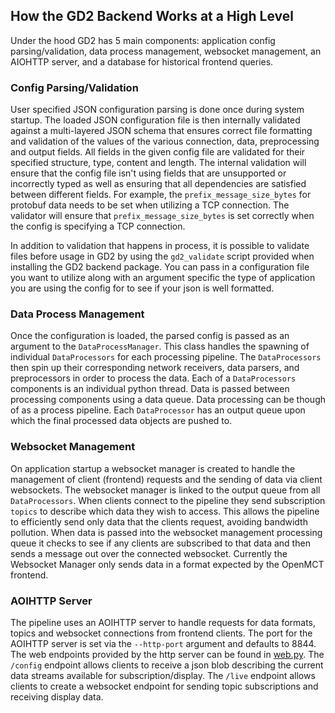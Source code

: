 ## How the GD2 Backend Works at a High Level
Under the hood GD2 has 5 main components: application config parsing/validation, data process management, websocket management, an AIOHTTP server, and a database for historical frontend queries.

### Config Parsing/Validation
User specified JSON configuration parsing is done once during system startup.
The loaded JSON configuration file is then internally validated against a multi-layered JSON schema that ensures correct file formatting and validation of the values of the various connection, data, preprocessing and output fields.
All fields in the given config file are validated for their specified structure, type, content and length.
The internal validation will ensure that the config file isn't using fields that are unsupported or incorrectly typed as well as ensuring that all dependencies are satisfied between different fields.
For example, the `prefix_message_size_bytes` for protobuf data needs to be set when utilizing a TCP connection.
The validator will ensure that `prefix_message_size_bytes` is set correctly when the config is specifying a TCP connection.

In addition to validation that happens in process, it is possible to validate files before usage in GD2 by using the `gd2_validate` script provided when installing the GD2 backend package.
You can pass in a configuration file you want to utilize along with an argument specific the type of application you are using the config for to see if your json is well formatted.

### Data Process Management
Once the configuration is loaded, the parsed config is passed as an argument to the `DataProcessManager`.
This class handles the spawning of individual `DataProcessors` for each processing pipeline.
The `DataProcessors` then spin up their corresponding network receivers, data parsers, and preprocessors in order to process the data.
Each of a `DataProcessors` components is an individual python thread.
Data is passed between processing components using a data queue.
Data processing can be though of as a process pipeline.
Each `DataProcessor` has an output queue upon which the final processed data objects are pushed to.

### Websocket Management
On application startup a websocket manager is created to handle the management of client (frontend) requests and the sending of data via client websockets.
The websocket manager is linked to the output queue from all `DataProcessors`.
When clients connect to the pipeline they send subscription `topics` to describe which data they wish to access.
This allows the pipeline to efficiently send only data that the clients request, avoiding bandwidth pollution.
When data is passed into the websocket management processing queue it checks to see if any clients are subscribed to that data and then sends a message out over the connected websocket.
Currently the Websocket Manager only sends data in a format expected by the OpenMCT frontend.

### AOIHTTP Server
The pipeline uses an AOIHTTP server to handle requests for data formats, topics and websocket connections from frontend clients.
The port for the AOIHTTP server is set via the `--http-port` argument and defaults to 8844.
The web endpoints provided by the http server can be found in [web.py](web.py).
The `/config` endpoint allows clients to receive a json blob describing the current data streams available for subscription/display.
The `/live` endpoint allows clients to create a websocket endpoint for sending topic subscriptions and receiving display data.